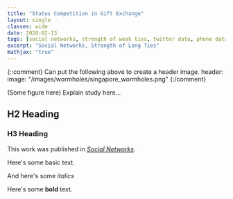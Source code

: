 ```yaml
---
title: "Status Competition in Gift Exchange"
layout: single
classes: wide
date: 2020-02-13
tags: [social networks, strength of weak ties, twitter data, phone data, network wormholes]
excerpt: "Social Networks, Strength of Long Ties"
mathjax: "true"
---
```

{::comment}
Can put the following above to create a header image.
header:
  image: "/images/wormholes/singapore_wormholes.png"
{:/comment}



(Some figure here)
Explain study here...

## H2 Heading

### H3 Heading



This work was published in [*Social Networks*](https://www.sciencedirect.com/science/article/pii/S0378873315301027).


Here's some basic text.

And here's some *italics*

Here's some **bold** text.

